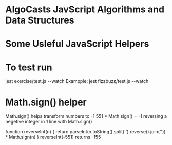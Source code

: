 # AlgoCasts JavScript Algorithms and Data Structures

# Some Usleful JavaScript Helpers

# To test run
jest exercise/test.js --watch
Exampple: jest fizzbuzz/test.js --watch

# Math.sign() helper
Math.sign()  helps transform numbers to -1
 551 * Math.sign() = -1
reversing a negetive integer in 1 line with Math.sign()

function reverseInt(n) {
   return parseInt(n.toString().split('').reverse().join('')) * Math.sign(n)
}
reverseInt(-551)  returns -155







